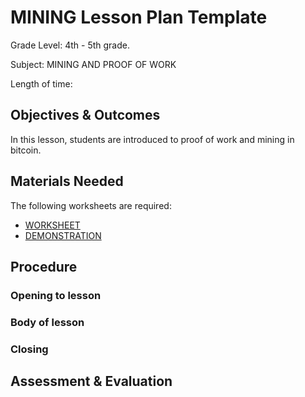 # MINING Lesson Plan Template

Grade Level: 4th - 5th grade.

Subject: MINING AND PROOF OF WORK

Length of time: 

## Objectives & Outcomes

In this lesson, students are introduced to proof of work and mining in bitcoin.

## Materials Needed

The following worksheets are required:
- [WORKSHEET](/MINING/MINING_WORKSHEET.md)
- [DEMONSTRATION](/MINING/MINING_DEMONSTRATION.md)

## Procedure

### Opening to lesson

### Body of lesson

### Closing

## Assessment & Evaluation

